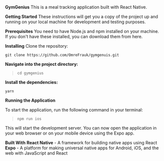 **GymGenius**
This is a meal tracking application built with React Native.

**Getting Started**
These instructions will get you a copy of the project up and running on your local machine for development and testing purposes.

**Prerequisites**
You need to have Node.js and npm installed on your machine. If you don't have these installed, you can download them from here.

**Installing**
Clone the repository:

`git clone https://github.com/OmreFrauk/gymgenuis.git`

**Navigate into the project directory:**

>`cd gymgenius`

**Install the dependencies:**

`yarn`

**Running the Application**

To start the application, run the following command in your terminal:

>`npm run ios`

This will start the development server. You can now open the application in your web browser or on your mobile device using the Expo app.

**Built With**
**React Native** - A framework for building native apps using React
**Expo** - A platform for making universal native apps for Android, iOS, and the web with JavaScript and React
